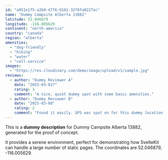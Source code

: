 ```yaml
---
id: "a951e1f5-a2b9-47f6-9161-32f8fa0227ac"
name: "Dummy Campsite Alberta 13882"
latitude: 52.046879
longitude: -116.005629
continent: "north-america"
country: "canada"
region: "alberta"
amenities:
  - "dog-friendly"
  - "hiking"
  - "water"
  - "cell-service"
images:
  - "https://res.cloudinary.com/demo/image/upload/v1/sample.jpg"
reviews:
  - author: "Dummy Reviewer A"
    date: "2025-03-027"
    rating: 3
    comment: "A nice, quiet dummy spot with some basic amenities."
  - author: "Dummy Reviewer B"
    date: "2025-03-08"
    rating: 2
    comment: "Found it easily. GPS was spot on for this dummy location."
---
```


This is a **dummy description** for Dummy Campsite Alberta 13882, generated for the proof of concept.

It provides a serene environment, perfect for demonstrating how SvelteKit can handle a large number of static pages. The coordinates are 52.046879, -116.005629.
